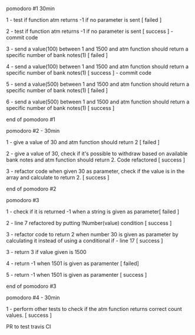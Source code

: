 pomodoro #1 30min

1 - test if function atm returns -1 if no parameter is sent [ failed ]

2 - test if function atm returns -1 if no parameter is sent [ success ] - commit code

3 - send a value(100) between 1 and 1500 and atm function should return a specific number of bank notes(1) [ failed ]

4 - send a value(100) between 1 and 1500 and atm function should return a specific number of bank notes(1) [ success ] - commit code

5 - send a value(500) between 1 and 1500 and atm function should return a specific number of bank notes(1) [ failed ]

6 - send a value(500) between 1 and 1500 and atm function should return a specific number of bank notes(1) [ success ]

end of pomodoro #1

pomodoro #2 - 30min

1 - give a value of 30 and atm function should return 2 [ failed ]

2 - give a value of 30, check if it's possible to withdraw based on available bank notes and atm function should return 2. Code refactored [ success ]

3 - refactor code when given 30 as parameter, check if the value is in the array and calculate to return 2. [ success ]

end of pomodoro #2

pomodoro #3

1 - check if it is returned -1 when a string is given as parameter[ failed ]

2 - line 7 refactored by putting !Number(value) condition [ success ]

3 - refactor code to return 2 when number 30 is given as parameter by calculating it instead of using a conditional if - line 17 [ success ]

3 - return 3 if value given is 1500

4 - return -1 when 1501 is given as paramenter [ failed]

5 - return -1 when 1501 is given as paramenter [ success ]

end of pomodoro #3

pomodoro #4 - 30min

1 - perform other tests to check if the atm function returns correct count values. [ success ]

PR to test travis CI
